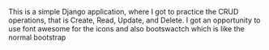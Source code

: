 This is a simple Django application, where I got to practice the CRUD operations, that is Create, Read, Update, and  Delete.
I got an opportunity to use font awesome for the  icons and also bootswactch which is like the normal bootstrap
